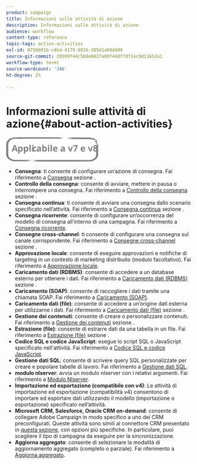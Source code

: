 ```yaml
---
product: campaign
title: Informazioni sulle attività di azione
description: Informazioni sulle attività di azione
audience: workflow
content-type: reference
topic-tags: action-activities
exl-id: 8758601b-c4bd-4179-8816-305d1a68d499
source-git-commit: 20509f44c5b8e0827a09f44dffdf2ec9d11652a1
workflow-type: tm+mt
source-wordcount: '346'
ht-degree: 2%

---
```


# Informazioni sulle attività di azione{#about-action-activities}

![](../../assets/common.svg)

* **Consegna**: ti consente di configurare un’azione di consegna. Fai riferimento a [Consegna](delivery.md) sezione .
* **Controllo della consegna**: consente di avviare, mettere in pausa o interrompere una consegna. Fai riferimento a [Controllo della consegna](delivery-control.md) sezione .
* **Consegna continua**: ti consente di avviare una consegna dallo scenario specificato nell’attività. Fai riferimento a [Consegna continua](continuous-delivery.md) sezione .
* **Consegna ricorrente**: consente di configurare un’occorrenza del modello di consegna all’interno di una campagna. Fai riferimento a [Consegna ricorrente](recurring-delivery.md).
* **Consegne cross-channel**: ti consente di configurare una consegna sul canale corrispondente. Fai riferimento a [Consegne cross-channel](cross-channel-deliveries.md) sezione .
* **Approvazione locale**: consente di eseguire approvazioni e notifiche di targeting in un contesto di marketing distribuito (modulo facoltativo). Fai riferimento a [Approvazione locale](local-approval.md).
* **Caricamento dati (RDBMS)**: consente di accedere a un database esterno per ottenere i dati. Fai riferimento a [Caricamento dati (RDBMS)](data-loading--rdbms-.md) sezione .
* **Caricamento (SOAP)**: consente di raccogliere i dati tramite una chiamata SOAP. Fai riferimento a [Caricamento (SOAP)](loading--soap-.md).
* **Caricamento dati (file)**: consente di accedere a un’origine dati esterna per utilizzarne i dati. Fai riferimento a [Caricamento dati (file)](data-loading--file-.md) sezione .
* **Gestione dei contenuti**: consente di creare o personalizzare contenuti. Fai riferimento a [Gestione dei contenuti](content-management.md) sezione .
* **Estrazione (file)**: consente di estrarre dati da una tabella in un file. Fai riferimento a [Estrazione (file)](extraction--file-.md) sezione .
* **Codice SQL e codice JavaScript**: esegue lo script SQL o JavaScript specificato nell&#39;attività. Fai riferimento a [Codice SQL e codice JavaScript](sql-code-and-javascript-code.md).
* **Gestione dati SQL**: consente di scrivere query SQL personalizzate per creare e popolare tabelle di lavoro. Fai riferimento a [Gestione dati SQL](sql-data-management.md).
* **modulo nlserver**: avvia un modulo nlserver con i relativi argomenti. Fai riferimento a [Modulo Nlserver](nlserver-module.md).
* **Importazione ed esportazione (compatibile con v4)**: Le attività di importazione ed esportazione (compatibilità v4) consentono di importare ed esportare dati utilizzando il modello (importazione o esportazione) specificato nell’attività.
* **Microsoft CRM, Salesforce, Oracle CRM on-demand**: consente di collegare Adobe Campaign in modo specifico a uno dei CRM preconfigurati. Queste attività sono simili al connettore CRM presentato in [questa sezione](crm-connector.md), con opzioni più specifiche. In particolare, puoi scegliere il tipo di campagna da eseguire per la sincronizzazione.
* **Aggiorna aggregato**: consente di selezionare la modalità di aggiornamento aggregato (completo o parziale). Fai riferimento a [Aggiorna aggregato](update-aggregate.md).
